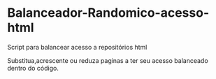 # Balanceador-Randomico-acesso-html

Script para balancear acesso a repositórios html

Substitua,acrescente ou reduza paginas a ter seu acesso balanceado dentro do código.



